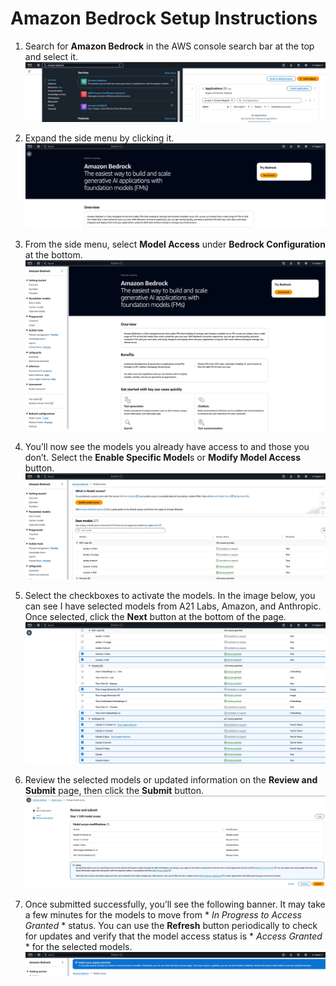 # Amazon Bedrock Setup Instructions

1. Search for **Amazon Bedrock** in the AWS console search bar at the top and select it.
![](assets/bedrock1.jpg)

2. Expand the side menu by clicking it.
![](assets/bedrock2.jpg)

3. From the side menu, select **Model Access** under **Bedrock Configuration** at the bottom.
![](assets/bedrock3.jpg)

4. You’ll now see the models you already have access to and those you don’t. Select the **Enable Specific Model**s or **Modify Model Access** button.
![](assets/bedrock4.jpg)

5. Select the checkboxes to activate the models. In the image below, you can see I have selected models from A21 Labs, Amazon, and Anthropic. Once selected, click the **Next** button at the bottom of the page.
![](assets/bedrock5.jpg)

6. Review the selected models or updated information on the **Review and Submit** page, then click the **Submit** button.
![](assets/bedrock6.jpg)

7. Once submitted successfully, you’ll see the following banner. It may take a few minutes for the models to move from * *In Progress to Access Granted* * status. You can use the **Refresh** button periodically to check for updates and verify that the model access status is * *Access Granted* * for the selected models.
![](assets/bedrock7.jpg)
